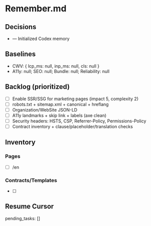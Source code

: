 # Remember.md
## Decisions
- <date> — Initialized Codex memory
## Baselines
- CWV: { lcp_ms: null, inp_ms: null, cls: null }
- A11y: null; SEO: null; Bundle: null; Reliability: null
## Backlog (prioritized)
- [ ] Enable SSR/SSG for marketing pages (impact 5, complexity 2)
- [ ] robots.txt + sitemap.xml + canonical + hreflang
- [ ] Organization/WebSite JSON-LD
- [ ] A11y landmarks + skip link + labels (axe clean)
- [ ] Security headers: HSTS, CSP, Referrer-Policy, Permissions-Policy
- [ ] Contract inventory + clause/placeholder/translation checks
## Inventory
### Pages
- [ ] /en
### Contracts/Templates
- [ ] <add templates here>
## Resume Cursor
pending_tasks: []
